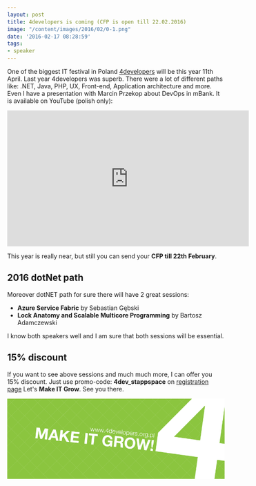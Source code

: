 ```yaml
---
layout: post
title: 4developers is coming (CFP is open till 22.02.2016)
image: "/content/images/2016/02/0-1.png"
date: '2016-02-17 08:28:59'
tags:
- speaker
---
```


One of the biggest IT festival in Poland [4developers](http://2016.4developers.org.pl/en/) will be this year 11th April.
Last year 4developers was superb. There were a lot of different paths like: .NET, Java, PHP, UX, Front-end, Application architecture and more.
Even I have a presentation with Marcin Przekop about DevOps in mBank. It is available on YouTube (polish only):
<iframe width="560" height="315" src="https://www.youtube.com/embed/PdyJlmATdtc" frameborder="0" style="margin: 0 auto;display:block;" allowfullscreen></iframe>
 
This year is really near, but still you can send your __CFP till 22th February__.

## 2016 dotNet path 
Moreover dotNET path for sure there will have 2 great sessions:

- __Azure Service Fabric__ by Sebastian Gębski
- __Lock Anatomy and Scalable Multicore Programming__ by Bartosz Adamczewski

I know both speakers well and I am sure that both sessions will be essential.

## 15% discount
If you want to see above sessions and much much more, I can offer you 15% discount.
Just use promo-code: **4dev_stappspace** on [registration page](http://2016.4developers.org.pl/en/)
Let's **Make IT Grow**. See you there. 

![](/content/images/2016/02/0.png)
